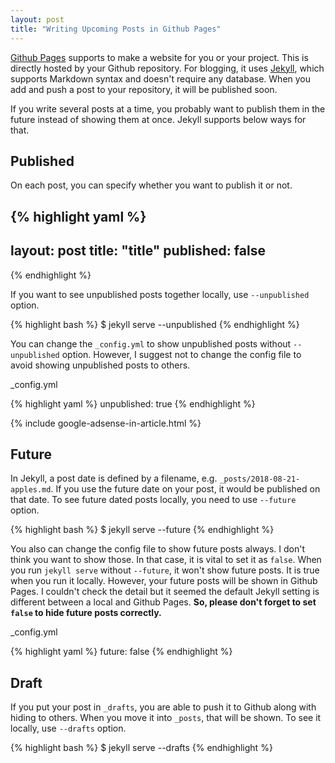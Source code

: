 ```yaml
---
layout: post
title: "Writing Upcoming Posts in Github Pages"
---
```


[Github Pages](https://pages.github.com) supports to make a website for you or your project. This is directly hosted by your Github repository. For blogging, it uses [Jekyll](https://jekyllrb.com/), which supports Markdown syntax and doesn't require any database. When you add and push a post to your repository, it will be published soon.

If you write several posts at a time, you probably want to publish them in the future instead of showing them at once. Jekyll supports below ways for that.

## Published
On each post, you can specify whether you want to publish it or not.

{% highlight yaml %}
---
layout: post
title: "title"
published: false
---
{% endhighlight %}

If you want to see unpublished posts together locally, use `--unpublished` option.

{% highlight bash %}
$ jekyll serve --unpublished
{% endhighlight %}

You can change the `_config.yml` to show unpublished posts without `--unpublished` option. However, I suggest not to change the config file to avoid showing unpublished posts to others.

<p class="code-label">_config.yml</p>
{% highlight yaml %}
unpublished: true
{% endhighlight %}

{% include google-adsense-in-article.html %}

## Future

In Jekyll, a post date is defined by a filename, e.g. `_posts/2018-08-21-apples.md`. If you use the future date on your post, it would be published on that date. To see future dated posts locally, you need to use `--future` option.

{% highlight bash %}
$ jekyll serve --future
{% endhighlight %}

You also can change the config file to show future posts always. I don't think you want to show those. In that case, it is vital to set it as `false`. When you run `jekyll serve` without `--future`, it won't show future posts. It is true when you run it locally. However, your future posts will be shown in Github Pages. I couldn't check the detail but it seemed the default Jekyll setting is different between a local and Github Pages. **So, please don't forget to set `false` to hide future posts correctly.**

<p class="code-label">_config.yml</p>
{% highlight yaml %}
future: false
{% endhighlight %}

## Draft

If you put your post in `_drafts`, you are able to push it to Github along with hiding to others. When you move it into `_posts`, that will be shown. To see it locally, use `--drafts` option.

{% highlight bash %}
$ jekyll serve --drafts
{% endhighlight %}
